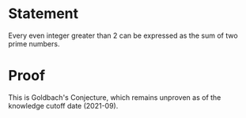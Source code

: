 # Statement
Every even integer greater than 2 can be expressed as the sum of two prime numbers.

# Proof
This is Goldbach's Conjecture, which remains unproven as of the knowledge cutoff date (2021-09).
